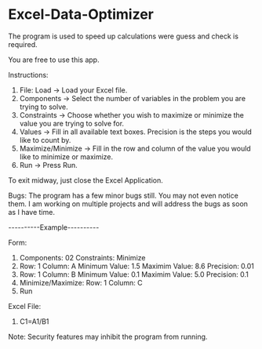 # Excel-Data-Optimizer
The program is used to speed up calculations were guess and check is required.

You are free to use this app.

Instructions:
1) File: Load -> Load your Excel file.
2) Components -> Select the number of variables in the problem you are trying to solve.
3) Constraints -> Choose whether you wish to maximize or minimize the value you are trying to solve for.
4) Values -> Fill in all available text boxes. Precision is the steps you would like to count by.
5) Maximize/Minimize -> Fill in the row and column of the value you would like to minimize or maximize.
6) Run -> Press Run.

To exit midway, just close the Excel Application.

Bugs:
The program has a few minor bugs still. You may not even notice them. I am working on multiple projects and will address the bugs as soon as I have time.

----------Example----------

Form:

1) Components: 02 Constraints: Minimize                                      
2) Row: 1 Column: A Minimum Value: 1.5 Maximim Value: 8.6 Precision: 0.01 
3) Row: 1 Column: B Minimum Value: 0.1 Maximim Value: 5.0 Precision: 0.1
4) Minimize/Maximize: Row: 1 Column: C
5) Run

Excel File:

 1) C1=A1/B1
 
Note: Security features may inhibit the program from running.
         
         
         


